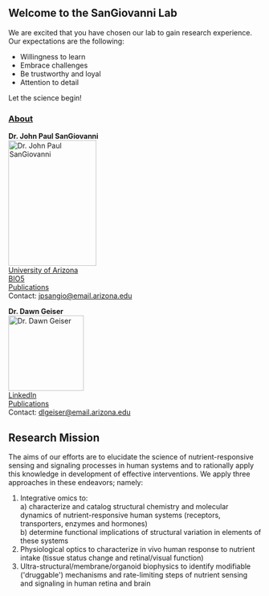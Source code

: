 ## Welcome to the SanGiovanni Lab

We are excited that you have chosen our lab to gain research experience. Our expectations are the following:

- Willingness to learn
- Embrace challenges
- Be trustworthy and loyal
- Attention to detail

Let the science begin!

### <a href="https://github.com/dlgeiser/Onboarding/blob/master/subfolder/About.md" target="_blank">About</a>

**Dr. John Paul SanGiovanni**  
<img src="https://bio5.org/sites/default/files/styles/profile_image/public/JohnPaulSanGiovanni_profile_11857013.jpg?itok=kYcEBFJ3" alt="Dr. John Paul SanGiovanni"
	title="Dr. John Paul SanGiovanni" width="175" height="250" />  
<a href="https://nutrition.cals.arizona.edu/person/john-paul-sangiovanni-scd" target="_blank">University of Arizona</a>  
<a href="https://bio5.org/people/john-paul-sangiovanni" target="_blank">BIO5</a>  
<a href="https://scholar.google.com/citations?hl=en&user=sjEmfAUAAAAJ" target="_blank">Publications</a>  
Contact: <jpsangio@email.arizona.edu>  

**Dr. Dawn Geiser**  
<img src="https://avatars2.githubusercontent.com/u/16979927?s=460&v=4" alt="Dr. Dawn Geiser"
	title="Dr. Dawn Geiser" width="150" height="150" />  
<a href="https://www.linkedin.com/in/dawn-geiser-phd-97272318/" target="_blank">LinkedIn</a>  
<a href="https://www.ncbi.nlm.nih.gov/myncbi/1DYWigGY0WS5p/bibliography/public/" target="_blank">Publications</a>  
Contact: <dlgeiser@email.arizona.edu>

## Research Mission

The aims of our efforts are to elucidate the science of nutrient-responsive sensing and signaling processes in human systems and to rationally apply this knowledge in development of effective interventions. We apply three approaches in these endeavors; namely:  
1. Integrative omics to:  
   a) characterize and catalog structural chemistry and molecular dynamics of nutrient-responsive human systems (receptors, transporters, enzymes and hormones)  
   b) determine functional implications of structural variation in elements of these systems  
2. Physiological optics to characterize in vivo human response to nutrient intake (tissue status change and retinal/visual function)  
3. Ultra-structural/membrane/organoid biophysics to identify modifiable ('druggable') mechanisms and rate-limiting steps of nutrient sensing and signaling in human retina and brain  

